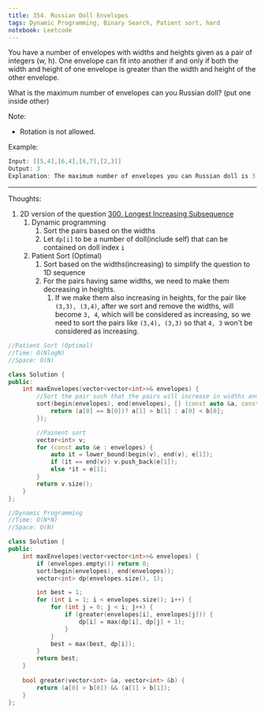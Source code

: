 ```yaml
---
title: 354. Russian Doll Envelopes
tags: Dynamic Programming, Binary Search, Patient sort, hard
notebook: Leetcode
---
```


You have a number of envelopes with widths and heights given as a pair of integers (w, h). One envelope can fit into another if and only if both the width and height of one envelope is greater than the width and height of the other envelope.

What is the maximum number of envelopes can you Russian doll? (put one inside other)

Note:
- Rotation is not allowed.

Example:
```c++
Input: [[5,4],[6,4],[6,7],[2,3]]
Output: 3 
Explanation: The maximum number of envelopes you can Russian doll is 3 ([2,3] => [5,4] => [6,7]).
```

----------
Thoughts:
1. 2D version of the question [300. Longest Increasing Subsequence](https://leetcode.com/problems/longest-increasing-subsequence/)
    1. Dynamic programming
        1. Sort the pairs based on the widths
        2. Let `dp[i]` to be a number of doll(include self) that can be contained on doll index `i`
    2. Patient Sort (Optimal)
        1. Sort based on the widths(increasing) to simplify the question to 1D sequence
        2. For the pairs having same widths, we need to make them decreasing in heights.
            1. If we make them also increasing in heights, for the pair like `(3,3), (3,4)`, after we sort and remove the widths, will become `3, 4`, which will be considered as increasing, so we need to sort the pairs like `(3,4), (3,3)` so that `4, 3` won't be considered as increasing.

```c++
//Patient Sort (Optimal)
//Time: O(NlogN)
//Space: O(N)

class Solution {
public:
    int maxEnvelopes(vector<vector<int>>& envelopes) {
        //Sort the pair such that the pairs will increase in widths and for those pairs having the same widths, will drease in heights
        sort(begin(envelopes), end(envelopes), [] (const auto &a, const auto &b) {
            return (a[0] == b[0])? a[1] > b[1] : a[0] < b[0];
        });

        //Painent sort
        vector<int> v;
        for (const auto &e : envelopes) {
            auto it = lower_bound(begin(v), end(v), e[1]);
            if (it == end(v)) v.push_back(e[1]);
            else *it = e[1];
        }
        return v.size();
    }
};
```

```c++
//Dynamic Programming 
//Time: O(N*N)
//Space: O(N)

class Solution {
public:
    int maxEnvelopes(vector<vector<int>>& envelopes) {
        if (envelopes.empty()) return 0;
        sort(begin(envelopes), end(envelopes));
        vector<int> dp(envelopes.size(), 1);

        int best = 1;
        for (int i = 1; i < envelopes.size(); i++) {
            for (int j = 0; j < i; j++) {
                if (greater(envelopes[i], envelopes[j])) {
                    dp[i] = max(dp[i], dp[j] + 1);
                }
            }
            best = max(best, dp[i]);
        }
        return best;
    }
    
    bool greater(vector<int> &a, vector<int> &b) {
        return (a[0] > b[0]) && (a[1] > b[1]);
    }
};
```